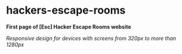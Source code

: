# hackers-escape-rooms

**First page of [Esc] Hacker Escape Rooms website**

_Responsive design for devices with screens from 320px to more than 1280px_
